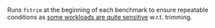 Runs `fstrim` at the beginning of each benchmark to ensure repeatable conditions as [some workloads are quite sensitive](https://www.elastic.co/blog/is-your-elasticsearch-trimmed) w.r.t. trimming. 